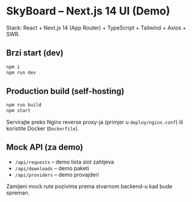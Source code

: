 # SkyBoard – Next.js 14 UI (Demo)

Stack: React + Next.js 14 (App Router) + TypeScript + Tailwind + Axios + SWR.

## Brzi start (dev)
```bash
npm i
npm run dev
```

## Production build (self-hosting)
```bash
npm run build
npm start
```
Servirajte preko Nginx reverse proxy-ja (primjer u `deploy/nginx.conf`) ili koristite Docker (`Dockerfile`).

## Mock API (za demo)
- `/api/requests` – demo lista slot zahtjeva
- `/api/downloads` – demo paketi
- `/api/providers` – demo provajderi

Zamijeni mock rute pozivima prema stvarnom backend-u kad bude spreman.
